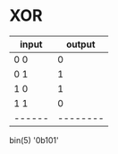 # XOR

| input  | output   |
| ------ | -------- |
| 0 0    | 0        |
| 0 1    | 1        |
| 1 0    | 1        |
| 1 1    | 0        |
| ------ | -------- |

bin(5)
'0b101'

